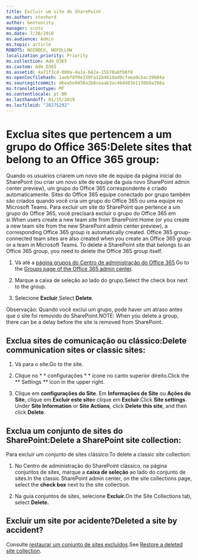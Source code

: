 ```yaml
---
title: Excluir um site do SharePoint
ms.author: stevhord
author: bentoncity
manager: scotv
ms.date: 7/30/2018
ms.audience: Admin
ms.topic: article
ROBOTS: NOINDEX, NOFOLLOW
localization_priority: Priority
ms.collection: Adm_O365
ms.custom: Adm_O365
ms.assetid: 4a71f3cd-000a-4a1a-b42a-15b70a8fb6f8
ms.openlocfilehash: 1aebfdf0e330fa12b481dad9cfaea9cbac39604a
ms.sourcegitcommit: d6ea5e9458a2b8ceaab3ac4bd483e1130b9a398a
ms.translationtype: MT
ms.contentlocale: pt-BR
ms.lasthandoff: 01/15/2019
ms.locfileid: "28275292"
---
```

# <a name="delete-sites-that-belong-to-an-office-365-group"></a><span data-ttu-id="f3257-102">Exclua sites que pertencem a um grupo do Office 365:</span><span class="sxs-lookup"><span data-stu-id="f3257-102">Delete sites that belong to an Office 365 group:</span></span>

<span data-ttu-id="f3257-p101">Quando os usuários criarem um novo site de equipe da página inicial do SharePoint (ou criar um novo site de equipe da guia novo SharePoint admin center preview), um grupo do Office 365 correspondente é criado automaticamente. Sites do Office 365 equipe conectado por grupo também são criados quando você cria um grupo do Office 365 ou uma equipe no Microsoft Teams. Para excluir um site do SharePoint que pertence a um grupo do Office 365, você precisará excluir o grupo do Office 365 em si.</span><span class="sxs-lookup"><span data-stu-id="f3257-p101">When users create a new team site from SharePoint Home (or you create a new team site from the new SharePoint admin center preview), a corresponding Office 365 group is automatically created. Office 365 group-connected team sites are also created when you create an Office 365 group or a team in Microsoft Teams. To delete a SharePoint site that belongs to an Office 365 group, you need to delete the Office 365 group itself.</span></span> 
  
1. <span data-ttu-id="f3257-106">Vá até a [página grupos do Centro de administração do Office 365](https://portal.office.com/adminportal/home#/groups).</span><span class="sxs-lookup"><span data-stu-id="f3257-106">Go to the [Groups page of the Office 365 admin center](https://portal.office.com/adminportal/home#/groups).</span></span>
    
2. <span data-ttu-id="f3257-107">Marque a caixa de seleção ao lado do grupo.</span><span class="sxs-lookup"><span data-stu-id="f3257-107">Select the check box next to the group.</span></span>
    
3. <span data-ttu-id="f3257-108">Selecione **Excluir**.</span><span class="sxs-lookup"><span data-stu-id="f3257-108">Select **Delete**.</span></span>
    
<span data-ttu-id="f3257-109">Observação: Quando você exclui um grupo, pode haver um atraso antes que o site foi removido do SharePoint.</span><span class="sxs-lookup"><span data-stu-id="f3257-109">NOTE: When you delete a group, there can be a delay before the site is removed from SharePoint.</span></span>
  
## <a name="delete-communication-sites-or-classic-sites"></a><span data-ttu-id="f3257-110">Exclua sites de comunicação ou clássico:</span><span class="sxs-lookup"><span data-stu-id="f3257-110">Delete communication sites or classic sites:</span></span>

1. <span data-ttu-id="f3257-111">Vá para o site.</span><span class="sxs-lookup"><span data-stu-id="f3257-111">Go to the site.</span></span>
  
2. <span data-ttu-id="f3257-112">Clique no \* \* configurações \* \* ícone no canto superior direito.</span><span class="sxs-lookup"><span data-stu-id="f3257-112">Click the \*\* Settings \*\* icon in the upper right.</span></span> 
  
3. <span data-ttu-id="f3257-p102">Clique em **configurações do Site**. Em **Informações de Site** ou **Ações do Site**, clique em **Excluir este site**e clique em **Excluir**.</span><span class="sxs-lookup"><span data-stu-id="f3257-p102">Click **Site settings**. Under **Site Information** or **Site Actions**, click **Delete this site**, and then click **Delete**.</span></span>
  
## <a name="delete-a-sharepoint-site-collection"></a><span data-ttu-id="f3257-115">Exclua um conjunto de sites do SharePoint:</span><span class="sxs-lookup"><span data-stu-id="f3257-115">Delete a SharePoint site collection:</span></span>

<span data-ttu-id="f3257-116">Para excluir um conjunto de sites clássico:</span><span class="sxs-lookup"><span data-stu-id="f3257-116">To delete a classic site collection:</span></span>
  
1. <span data-ttu-id="f3257-117">No Centro de administração do SharePoint clássico, na página conjuntos de sites, marque a **caixa de seleção** ao lado do conjunto de sites.</span><span class="sxs-lookup"><span data-stu-id="f3257-117">In the classic SharePoint admin center, on the site collections page, select the **check box** next to the site collection.</span></span> 
    
2. <span data-ttu-id="f3257-118">Na guia conjuntos de sites, selecione **Excluir.**</span><span class="sxs-lookup"><span data-stu-id="f3257-118">On the Site Collections tab, select **Delete.**</span></span>
    
## <a name="deleted-a-site-by-accident"></a><span data-ttu-id="f3257-119">Excluir um site por acidente?</span><span class="sxs-lookup"><span data-stu-id="f3257-119">Deleted a site by accident?</span></span>

<span data-ttu-id="f3257-120">Consulte [restaurar um conjunto de sites excluídos](https://go.microsoft.com/fwlink/?linkid=867660).</span><span class="sxs-lookup"><span data-stu-id="f3257-120">See [Restore a deleted site collection](https://go.microsoft.com/fwlink/?linkid=867660).</span></span>
  

